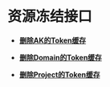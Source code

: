 # 资源冻结接口<a name="apig-phapi-180713146"></a>

-   **[删除AK的Token缓存](删除AK的Token缓存.md)**  

-   **[删除Domain的Token缓存](删除Domain的Token缓存.md)**  

-   **[删除Project的Token缓存](删除Project的Token缓存.md)**  


